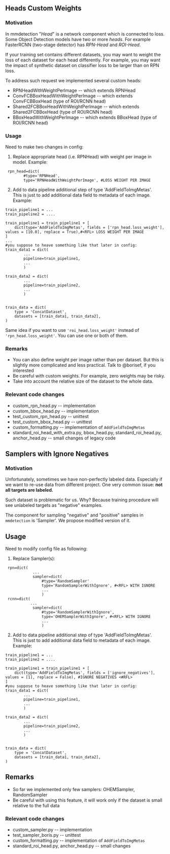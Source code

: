## Heads Custom Weights

### Motivation
In mmdetection  "_Head_" is a network component which is connected to loss. Some Object Detection models have two or more _heads_. For example FasterRCNN (two-stage detector) 
has _RPN-Head_ and _ROI-Head_. 

If your training set contains different datasets, you may want to weight 
the loss of each dataset for each head differently. For example, you may want the impact of synthetic dataset on classifier loss 
to be larger than on RPN loss.

To address such request we implemented several custom heads: 
* RPNHeadWithWeightPerImage -- which extends RPNHead
* ConvFCBBoxHeadWithWeightPerImage  -- which extends ConvFCBBoxHead (type of ROI/RCNN head)
* Shared2FCBBoxHeadWithWeightPerImage --  which extends Shared2FCBBoxHead (type of ROI/RCNN head)
* BBoxHeadWithWeightPerImage -- which extends BBoxHead (type of ROI/RCNN head)

### Usage 

Need to make two changes in config:

1) Replace appropriate head (i.e. RPNHead) with weight per image in model. Example:
````
 rpn_head=dict(
        #type='RPNHead',
        type='RPNHeadWithWeightPerImage', #LOSS WEIGHT PER IMAGE
````
2) Add to data pipeline additional step of type 'AddFieldToImgMetas'.\
This is just to add additional data field to metadata of each image. Example:
````
train_pipeline1 = ...
train_pipeline2 = ....

train_pipeline1 = train_pipeline1 + [
    dict(type='AddFieldToImgMetas', fields = ['rpn_head.loss_weight'], values = [10.0], replace = True),#<RFL> LOSS WEIGHT PER IMAGE
]
...
#you suppose to heave something like that later in config:
train_data1 = dict(
        ...
        pipeline=train_pipeline1,
        ...
        )

train_data2 = dict(
        ...
        pipeline=train_pipeline2,
        ...
        )
        

train_data = dict(
    type = 'ConcatDataset',
    datasets = [train_data1, train_data2],
)

````
Same idea if you want to use `'roi_head.loss_weight'` instead of `'rpn_head.loss_weight'`. 
You can use one or both of them. 

### Remarks

* You can also define weight per image rather than per dataset. 
But this is slightly more complicated and less practical. Talk to @borisef, if you interested
* Be careful with custom weights. For example, zero weights may be risky. 
* Take into account the relative size of the dataset to the whole data. 

### Relevant code changes

* custom_rpn_head.py -- implementation
* custom_bbox_head.py -- implementation
* test_custom_rpn_head.py -- unittest 
* test_custom_bbox_head.py -- unittest
* custom_formatting.py -- implementation of `AddFieldToImgMetas`
* standard_roi_head_with_extra.py, bbox_head.py, standard_roi_head.py, anchor_head.py -- small changes of legacy code

## Samplers with Ignore Negatives

### Motivation 

Unfortunately, sometimes we have non-perfectly labeled data. 
Especially if we want to re-use data from different project.
One very common issue: **not all targets are labeled.**

Such dataset is problematic for us. 
Why? Because training procedure will see unlabeled targets as "negative" examples. 

The component for sampling "negative" and "positive" samples in `mmdetection` is 'Sampler'. 
We propose modified version of it. 

## Usage 
Need to modify config file as following: 

1) Replace Sampler(s): 
```
 rpn=dict(
            ...
            sampler=dict(
                #type='RandomSampler'
                type='RandomSamplerWithIgnore', #<RFL> WITH IGNORE
                ...
                )
 rcnn=dict(
           ...
            sampler=dict(
                #type='RandomSamplerWithIgnore',
                type='OHEMSamplerWithIgnore', #<RFL> WITH IGNORE
                ...
                )
```
2) Add to data pipeline additional step of type 'AddFieldToImgMetas'.\
This is just to add additional data field to metadata of each image. Example:
````
train_pipeline1 = ...
train_pipeline2 = ....

train_pipeline1 = train_pipeline1 + [
    dict(type='AddFieldToImgMetas', fields = ['ignore_negatives'], values = [1], replace = False), #IGNORE NEGATIVES <#RFL> 
]
#you suppose to heave something like that later in config:
train_data1 = dict(
        ...
        pipeline=train_pipeline1,
        ...
        )

train_data2 = dict(
        ...
        pipeline=train_pipeline2,
        ...
        )
        

train_data = dict(
    type = 'ConcatDataset',
    datasets = [train_data1, train_data2],
)

````
## Remarks 

* So far we implemented only few samplers: OHEMSampler, RandomSampler
* Be careful with using this feature, 
it will work only if the dataset is small relative to the full data

### Relevant code changes

* custom_sampler.py -- implementation
* test_sampler_boris.py -- unittest
* custom_formatting.py -- implementation of `AddFieldToImgMetas`
* standard_roi_head.py, anchor_head.py -- small changes

